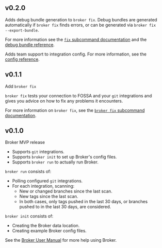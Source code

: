 
## v0.2.0

Adds debug bundle generation to `broker fix`.
Debug bundles are generated automatically if `broker fix` finds errors, or can be generated via `broker fix --export-bundle`.

For more information see the [`fix` subcommand documentation](https://github.com/fossas/broker/blob/main/docs/subcommands/fix.md)
and the [debug bundle reference](https://github.com/fossas/broker/blob/main/docs/reference/debug-bundle.md).

Adds team support to integration config.
For more information, see the [config reference](https://github.com/fossas/broker/blob/main/docs/reference/config.md#integrations).

## v0.1.1

Add `broker fix`

`broker fix` tests your connection to FOSSA and your `git` integrations and gives you advice on how to fix any problems it encounters.

For more information on `broker fix`, see the [`broker fix` subcommand documentation](https://github.com/fossas/broker/blob/main/docs/subcommands/fix.md).

## v0.1.0

Broker MVP release

- Supports `git` integrations.
- Supports `broker init` to set up Broker's config files.
- Supports `broker run` to actually run Broker.

`broker run` consists of:
- Polling configured `git` integrations.
- For each integration, scanning:
  - New or changed branches since the last scan.
  - New tags since the last scan.
  - In both cases, only tags pushed in the last 30 days, or branches pushed to in the last 30 days, are considered.

`broker init` consists of:
- Creating the Broker data location.
- Creating example Broker config files.

See the [Broker User Manual](https://github.com/fossas/broker/blob/main/docs/README.md) for more help using Broker.
